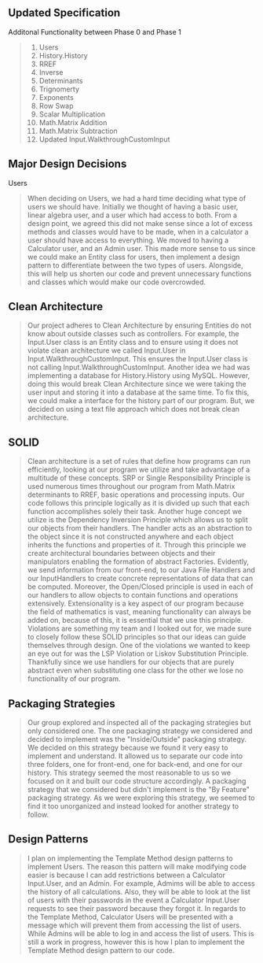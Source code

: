 ## Updated Specification

Additonal Functionality between Phase 0 and Phase 1

> 1. Users
> 2. History.History
> 3. RREF
> 4. Inverse
> 5. Determinants
> 6. Trignomerty 
> 7. Exponents
> 8. Row Swap
> 9. Scalar Multiplication
> 10. Math.Matrix Addition 
> 11. Math.Matrix Subtraction
> 12. Updated Input.WalkthroughCustomInput


## Major Design Decisions

Users

> When deciding on Users, we had a hard time deciding what type of users we should have. Initially we thought of having a basic user, linear algebra user, and a user which had access to both. From a design point, we agreed this did not make sense since a lot of excess methods and classes would have to be made, when in a calculator a user should have access to everything. We moved to having a Calculator user, and an Admin user. This made more sense to us since we could make an Entity class for users, then implement a design pattern to differentiate between the two types of users. Alongside, this will help us shorten our code and prevent unnecessary functions and classes which would make our code overcrowded.

## Clean Architecture

> Our project adheres to Clean Architecture by ensuring Entities do not know about outside classes such as controllers. For example, the Input.User class is an Entity class and to ensure using it does not violate clean architecture we called Input.User in Input.WalkthroughCustomInput. This ensures the Input.User class is not calling Input.WalkthroughCustomInput. Another idea we had was implementing a database for History.History using MySQL. However, doing this would break Clean Architecture since we were taking the user input and storing it into a database at the same time. To fix this, we could make a interface for the history part of our program. But, we decided on using a text file approach which does not break clean architecture.

## SOLID

> Clean architecture is a set of rules that define how programs can run efficiently, looking at our program we utilize and take advantage of a multitude of these concepts. SRP or Single Responsibility Principle is used numerous times throughout our program from Math.Matrix determinants to RREF, basic operations and processing inputs. Our code follows this principle logically as it is divided up such that each function accomplishes solely their task. Another huge concept we utilize is the Dependency Inversion Principle which allows us to split our objects from their handlers. The handler acts as an abstraction to the object since it is not constructed anywhere and each object inherits the functions and properties of it. Through this principle we create architectural boundaries between objects and their manipulators enabling the formation of abstract Factories. Evidently, we send information from our front-end, to our Java File Handlers and our InputHandlers to create concrete representations of data that can be computed. Moreover, the Open/Closed principle is used in each of our handlers to allow objects to contain functions and operations extensively. Extensionality is a key aspect of our program because the field of mathematics is vast, meaning functionality can always be added on, because of this, it is essential that we use this principle. Violations are something my team and I looked out for, we made sure to closely follow these SOLID principles so that our ideas can guide themselves through design. One of the violations we wanted to keep an eye out for was the LSP Violation or Liskov Substitution Principle. Thankfully since we use handlers for our objects that are purely abstract even when substituting one class for the other we lose no functionality of our program.

## Packaging Strategies

> Our group explored and inspected all of the packaging strategies but only considered one. The one packaging strategy we considered and decided to implement was the "Inside/Outside" packaging strategy. We decided on this strategy because we found it very easy to implement and understand. It allowed us to separate our code into three folders, one for front-end, one for back-end, and one for our history. This strategy seemed the most reasonable to us so we focused on it and built our code structure accordingly. A packaging strategy that we considered but didn't implement is the "By Feature" packaging strategy. As we were exploring this strategy, we seemed to find it too unorganized and instead looked for another strategy to follow.

## Design Patterns

> I plan on implementing the Template Method design patterns to implement Users. The reason this pattern will make modifying code easier is because I can add restrictions between a Calculator Input.User, and an Admin. For example, Admims will be able to access the history of all calculations. Also, they will be able to look at the list of users with their passwords in the event a Calculator Input.User requests to see their password because they forgot it. In regards to the Template Method, Calculator Users will be presented with a message which will prevent them from accessing the list of users. While Admins will be able to log in and access the list of users. This is still a work in progress, however this is how I plan to implement the Template Method design pattern to our code.
